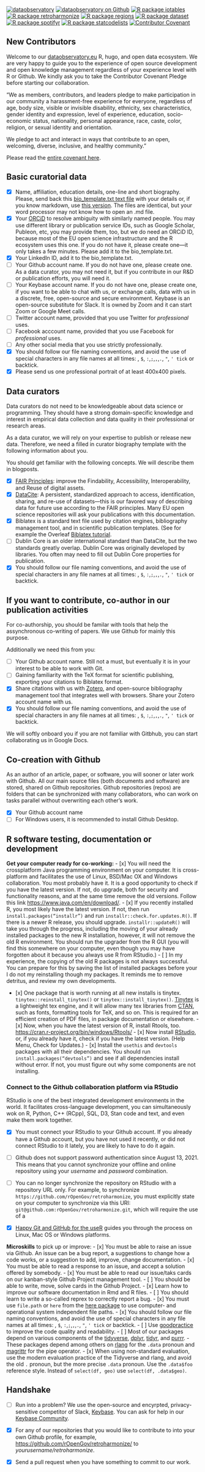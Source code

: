
<!-- README.md is generated from README.Rmd. Please edit that file -->
<!-- badges: start -->

[![dataobservatory](https://img.shields.io/badge/ecosystem-dataobservatory.eu-3EA135.svg)](https://dataobservatory.eu/)
[![dataobservatory on
Github](https://img.shields.io/badge/github-dataobservatory.eu-6e5494.svg)](https://github.com/dataobservatory-eu/)
[![R package
iotables](https://img.shields.io/badge/R-iotables-4EC0E4.svg)](https://iotables.dataobservatory.eu)
[![R package
retroharmonize](https://img.shields.io/badge/R-retroharmonize-007CBB.svg)](https://iotables.dataobservatory.eu)
[![R package
regions](https://img.shields.io/badge/R-regions-00843A.svg)](https://regions.dataobservatory.eu)
[![R package
dataset](https://img.shields.io/badge/R-dataset-E4007F.svg)](https://dataset.dataobservatory.eu)
[![R package
spotifyr](https://img.shields.io/badge/R-spotifyr-1db954.svg)](https://www.rcharlie.com/spotifyr)
[![R package
statcodelists](https://img.shields.io/badge/R-statcodelists-lightgrey.svg)](https://statcodelists.dataobservatory.eu)
[![Contributor
Covenant](https://img.shields.io/badge/ethics-Contributor%20Covenant-680171.svg)](https://dataobservatory.eu/)

<!-- badges: end -->

## New Contributors

Welcome to our
[dataobservatory.eu](https://github.com/dataobservatory-eu/) R, hugo,
and open data ecosystem. We are very happy to guide you to the
experience of open source development and open knowledge management
regardless of your experience level with R or Github. We kindly ask you
to take the Contributor Covenant Pledge before starting our
collaboration.

“We as members, contributors, and leaders pledge to make participation
in our community a harassment-free experience for everyone, regardless
of age, body size, visible or invisible disability, ethnicity, sex
characteristics, gender identity and expression, level of experience,
education, socio-economic status, nationality, personal appearance,
race, caste, color, religion, or sexual identity and orientation.

We pledge to act and interact in ways that contribute to an open,
welcoming, diverse, inclusive, and healthy community.”

Please read the [entire covenant
here](https://www.contributor-covenant.org/version/2/1/code_of_conduct/).

## Basic curatorial data

-   [x] Name, affiliation, education details, one-line and short
    biography. Please, send back this [bio_template.txt text
    file](https://raw.githubusercontent.com/dataobservatory-eu/new-contributors/main/biography/bio_template.txt)
    with your details or, if you know markdown, use [this
    version](https://github.com/dataobservatory-eu/new-contributors/blob/main/biography/_index.md).
    The files are identical, but your word processor may not know how to
    open an .md file.
-   [x] Your [ORCiD](https://orcid.org/) to resolve ambiguity with
    similarly named people. You may use different library or publication
    service IDs, such as Google Scholar, Publeon, etc, you may provide
    them, too, but we do need an ORCiD ID, because most of the EU open
    science infrastructure and the R ecosystem uses this one. If you do
    not have it, please create one—it only takes a few minutes. Please
    add it to the bio_template.txt.
-   [x] Your LinkedIn ID, add it to the bio_template.txt.
-   [ ] Your Github account name. If you do not have one, please create
    one. As a data curator, you may not need it, but if you contribute
    in our R&D or publication efforts, you will need it.
-   [ ] Your Keybase account name. If you do not have one, please create
    one, if you want to be able to chat with us, or exchange calls, data
    with us in a discrete, free, open-source and secure environment.
    Keybase is an open-source substitute for Slack. It is owned by Zoom
    and it can start Zoom or Google Meet calls.
-   [ ] Twitter account name, provided that you use Twitter for
    *professional* uses.
-   [ ] Facebook acccount name, provided that you use Facebook for
    *professional* uses.
-   [ ] Any other social media that you use strictly professionally.
-   [x] You should follow our file naming conventions, and avoid the use
    of special characters in any file names at all times: <space>, `$`,
    `:`,`;`,`,`,`.`, `"`, `' tick` or backtick.
-   [x] Please send us one professional portrait of at least 400x400
    pixels.

## Data curators

Data curators do not need to be knowledgeable about data science or
programming. They should have a strong domain-specific knowledge and
interest in empirical data collection and data quality in their
professional or research areas.

As a data curator, we will rely on your expertise to publish or release
new data. Therefore, we need a filled in curator biography template with
the following information about you.

You should get familiar with the following concepts. We will describe
them in blogposts.

-   [x] [FAIR Principles](https://www.go-fair.org/fair-principles/):
    improve the Findability, Accessibility, Interoperability, and Reuse
    of digital assets.
-   [x]
    [DataCite](https://support.datacite.org/docs/datacite-metadata-schema-44):
    A persistent, standardized approach to access, identification,
    sharing, and re-use of datasets—this is our favored way of
    describing data for future use according to the FAIR principles.
    Many EU open science repositories will ask your publications with
    this documentation.
-   [x] Biblatex is a standard text file used by citation engines,
    bibliography management tool, and in scientific publication
    templates. (See for example the Overleaf [Biblatex
    tutorial](https://www.overleaf.com/learn/latex/Articles/Getting_started_with_BibLaTeX).
-   [ ] Dublin Core is an older international standard than DataCite,
    but the two standards greatly overlap. Dublin Core was originally
    developed by libraries. You often may need to fill out Dublin Core
    properties for publication.
-   [x] You should follow our file naming conventions, and avoid the use
    of special characters in any file names at all times: <space>, `$`,
    `:`,`;`,`,`,`.`, `"`, `' tick` or backtick.

## If you want to contribute, co-author in our publication activities

For co-authorship, you should be familar with tools that help the
assynchronous co-writing of papers. We use Github for mainly this
purpose.

Additionally we need this from you:

-   [ ] Your Github account name. Still not a must, but eventually it is
    in your interest to be able to work with Git.
-   [ ] Gaining familiarity with the TeX format for scientific
    publishing, exporting your citations to Biblatex format.
-   [x] Share citations with us with [Zotero](https://www.zotero.org/),
    and open-source bibliography management tool that integrates well
    with browsers. Share your Zotero account name with us.
-   [x] You should follow our file naming conventions, and avoid the use
    of special characters in any file names at all times: <space>, `$`,
    `:`,`;`,`,`,`.`, `"`, `' tick` or backtick.

We will softly onboard you if you are not familiar with Gitbhub, you can
start collaborating us in Google Docs.

## Co-creation with Github

As an author of an article, paper, or software, you will sooner or later
work with Github. All our main source files (both documents and
software) are stored, shared on Github repositories. Github repositories
(repos) are folders that can be synchronized with many collaborators,
who can work on tasks parallel without overwriting each other’s work.

-   [x] Your Github account name
-   [ ] For Windows users, it is recommended to install Github Desktop.

## R software testing, documentation or development

**Get your computer ready for co-working:** - \[x\] You will need the
crossplatform Java programming environment on your computer. It is
cross-platform and facilitates the use of Linux, BSD/Mac OX and Windows
collaboration. You most probably have it. It is a good opportunity to
check if you have the latest version. If not, do upgrade, both for
security and functionality reasons, and at the same time remove the old
versions. Follow this link <https://www.java.com/en/download/>. - \[x\]
If you recently installed R, you most likely have the latest version. If
not, then run `install.packages(“installr”)` and run
`installr::check.for.updates.R()`. If there is a newer R release, you
should upgrade. `installr::updateR()` will take you through the
progress, including the moving of your already installed packages to the
new R installation, however, it will not remove the old R environment.
You should run the upgrader from the R GUI (you will find this somewhere
on your computer, even though you may have forgotten about it because
you always use R from RStudio.) - \[ \] In my experience, the copying of
the old R packages is not always successful. You can prepare for this by
saving the list of installed packages before your I do not my
reinstalling though my packages. It reminds me to remove detritus, and
review my own developments.  
- \[x\] One package that is worth running at all new installs is
tinytex. `tinytex::reinstall_tinytex()` or `tinytex::install_tinytex()`.
[Tinytex](https://yihui.org/tinytex/) is a lightweight tex engine, and
it will allow many tex libraries from [CTAN](https://ctan.org/?lang=en),
such as fonts, formatting tools for TeX, and so on. This is required for
an efficient creation of PDF files, in package documentation or
elsewhere. - \[x\] Now, when you have the latest version of R, install
Rtools, too. <https://cran.r-project.org/bin/windows/Rtools/> - \[x\]
Now install [RStudio](https://www.rstudio.com/), or, if you already have
it, check if you have the latest version. (Help Menu, Check for
Updates.) - \[x\] Install the `usethis` and `devtools` packages with all
their dependencies. You should run `install.packages(“devtools”)` and
see if all dependencies install without error. If not, you must figure
out why some components are not installing.

### Connect to the Github collaboration platform via RStudio

RStudio is one of the best integrated development environments in the
world. It facilitates cross-language development, you can simultaneously
wok on R, Python, C++ (RCpp), SQL, D3, Stan code and text, and even make
them work together.

-   [x] You must connect your RStudio to your Github account. If you
    already have a Github account, but you have not used it recently, or
    did not connect RStudio to it lately, you are likely to have to do
    it again.

-   [ ] Github does not support password authentication since August
    13, 2021. This means that you cannot synchronize your offline and
    online repository using your *username* and *password* combination.

-   [ ] You can no longer synchronize the repository on RStudio with a
    repository URL only. For example, to synchronize
    `https://github.com/rOpenGov/retroharmonize`, you must explicitly
    state on your computer to synchronize via this URI:
    `git@github.com:rOpenGov/retroharmonize.git`, which will require the
    use of a

-   [x] [Happy Git and GitHub for the useR](https://happygitwithr.com/)
    guides you through the process on Linux, Mac OS or Windows
    platforms.

**Microskills** to pick up or improve: - \[x\] You must be able to raise
an issue via Github. An issue can be a bug report, a suggestions to
change how a code works, or a suggestion to add, improve, change
documentation. - \[x\] You must be able to read a response to an issue,
and accept a solution offered by somebody. - \[x\] You must be able to
read our issue/taks cards on our kanban-style Github Project management
tool. - \[ \] You should be able to write, move, solve cards in the
Github Project. - \[x\] Learn how to improve our software documentation
in Rmd and R files. - \[ \] You should learn to write a so-called reprex
to correctly report a bug. - \[x\] You must use `file.path` or `here`
from the [here package]() to use computer- and operational system
independent file paths. - \[x\] You should follow our file naming
conventions, and avoid the use of special characters in any file names
at all times: <space>, `$`, `:`,`;`,`,`,`.`, `"`, `' tick` or
backtick. - \[ \] Use
[goodpractice](http://mangothecat.github.io/goodpractice/) to improve
the code quality and readability. - \[ \] Most of our packages depend on
various components of the [tidyverse](https://www.tidyverse.org/),
[dplyr](https://dplyr.tidyverse.org/),
[tidyr](https://tidyr.tidyverse.org/), and
[purrr](https://purrr.tidyverse.org/). - These packages depend among
others on [rlang](https://rlang.r-lib.org/) for the `.data` pronoun and
[magrittr](https://magrittr.tidyverse.org/) for the pipe operator. -
\[x\] When using non-standard evaluation, use the modern evaluation
practice of the Tidyverse and rlang, and avoid the old `.` pronoun, but
the more precise `.data` pronoun. Use the `.data$foo` reference style.
Instead of `select(df, geo)` use `select(df, .data$geo)`.

## Handshake

-   [ ] Run into a problem? We use the open-source and encyrpted,
    privacy-sensitive competitor of Slack,
    [Keybase](https://keybase.io/). You can ask for help in our [Keybase
    Community](https://keybase.io/team/reprexcommunity).

-   [x] For any of our repositories that you would like to contribute to
    into your own Github profile, for example,
    <https://github.com/rOpenGov/retroharmonize/> to
    *yourusername/retroharmonize*.

-   [x] Send a pull request when you have something to commit to our
    work.
